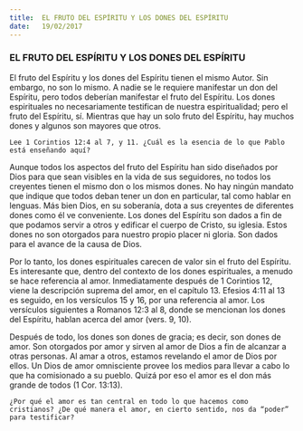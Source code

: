 ```yaml
---
title:  EL FRUTO DEL ESPÍRITU Y LOS DONES DEL ESPÍRITU
date:   19/02/2017
---
```


### EL FRUTO DEL ESPÍRITU Y LOS DONES DEL ESPÍRITU

El fruto del Espíritu y los dones del Espíritu tienen el mismo Autor. Sin embargo, no son lo mismo. A nadie se le requiere manifestar un don del Espíritu, pero todos deberían manifestar el fruto del Espíritu. Los dones espirituales no necesariamente testifican de nuestra espiritualidad; pero el fruto del Espíritu, sí. Mientras que hay un solo fruto del Espíritu, hay muchos dones y algunos son mayores que otros.

`Lee 1 Corintios 12:4 al 7, y 11. ¿Cuál es la esencia de lo que Pablo está enseñando aquí?`
 
Aunque todos los aspectos del fruto del Espíritu han sido diseñados por Dios para que sean visibles en la vida de sus seguidores, no todos los creyentes tienen el mismo don o los mismos dones. No hay ningún mandato que indique que todos deban tener un don en particular, tal como hablar en lenguas. Más bien Dios, en su soberanía, dota a sus creyentes de diferentes dones como él ve conveniente. Los dones del Espíritu son dados a fin de que podamos servir a otros y edificar el cuerpo de Cristo, su iglesia. Estos dones no son otorgados para nuestro propio placer ni gloria. Son dados para el avance de la causa de Dios.

Por lo tanto, los dones espirituales carecen de valor sin el fruto del Espíritu. Es interesante que, dentro del contexto de los dones espirituales, a menudo se hace referencia al amor. Inmediatamente después de 1 Corintios 12, viene la descripción suprema del amor, en el capítulo 13. Efesios 4:11 al 13 es seguido, en los versículos 15 y 16, por una referencia al amor. Los versículos siguientes a Romanos 12:3 al 8, donde se mencionan los dones del Espíritu, hablan acerca del amor (vers. 9, 10).

Después de todo, los dones son dones de gracia; es decir, son dones de amor. Son otorgados por amor y sirven al amor de Dios a fin de alcanzar a otras personas. Al amar a otros, estamos revelando el amor de Dios por ellos. Un Dios de amor omnisciente provee los medios para llevar a cabo lo que ha comisionado a su pueblo. Quizá por eso el amor es el don más grande de todos (1 Cor. 13:13).

`¿Por qué el amor es tan central en todo lo que hacemos como cristianos? ¿De qué manera el amor, en cierto sentido, nos da “poder” para testificar?`